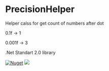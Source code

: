 # PrecisionHelper
Helper calss for get count of numbers after dot

0.1f -> 1

0.001f -> 3

.Net Standart 2.0 library 

[![Nuget](https://img.shields.io/nuget/v/V.PrecisionHelper)](https://www.nuget.org/packages/V.PrecisionHelper/) ![](https://img.shields.io/nuget/dt/V.PrecisionHelper)
